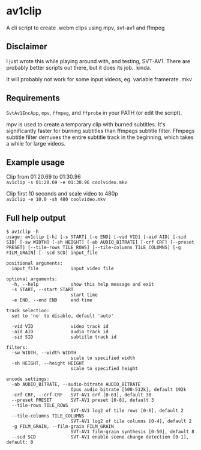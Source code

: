# av1clip

A cli script to create .webm clips using mpv, svt-av1 and ffmpeg

## Disclaimer

I just wrote this while playing around with, and testing, SVT-AV1.
There are probably better scripts out there, but it does its job.. kinda.

It will probably not work for some input videos, eg. variable framerate .mkv


## Requirements

`SvtAv1EncApp`, `mpv`, `ffmpeg`, and `ffprobe` in your PATH (or edit the script).

mpv is used to create a temporary clip with burned subtitles. It's
significantly faster for burning subtitles than ffmpegs subtitle filter.
Ffmpegs subtitle filter demuxes the entire subtitle
track in the beginning, which takes a while for large videos.

## Example usage

Clip from 01:20.69 to 01:30.96  
`av1clip -s 01:20.69 -e 01:30.96 coolvideo.mkv`

Clip first 10 seconds and scale video to 480p  
`av1clip -e 10.0 -sh 480 coolvideo.mkv`

## Full help output

```
$ av1clip -h
usage: av1clip [-h] [-s START] [-e END] [-vid VID] [-aid AID] [-sid SID] [-sw WIDTH] [-sh HEIGHT] [-ab AUDIO_BITRATE] [-crf CRF] [--preset PRESET] [--tile-rows TILE_ROWS] [--tile-columns TILE_COLUMNS] [-g FILM_GRAIN] [--scd SCD] input_file

positional arguments:
  input_file            input video file

optional arguments:
  -h, --help            show this help message and exit
  -s START, --start START
                        start time
  -e END, --end END     end time

track selection:
  set to 'no' to disable, default 'auto'

  -vid VID              video track id
  -aid AID              audio track id
  -sid SID              subtitle track id

filters:
  -sw WIDTH, --width WIDTH
                        scale to specified width
  -sh HEIGHT, --height HEIGHT
                        scale to specified height

encode settings:
  -ab AUDIO_BITRATE, --audio-bitrate AUDIO_BITRATE
                        Opus audio bitrate [500-512k], default 192k
  -crf CRF, --crf CRF   SVT-AV1 crf [0-63], default 30
  --preset PRESET       SVT-AV1 preset [0-8], default 3
  --tile-rows TILE_ROWS
                        SVT-AV1 log2 of tile rows [0-6], default 2
  --tile-columns TILE_COLUMNS
                        SVT-AV1 log2 of tile columns [0-4], default 2
  -g FILM_GRAIN, --film-grain FILM_GRAIN
                        SVT-AV1 film-grain synthesis [0-50], default 8
  --scd SCD             SVT-AV1 enable scene change detection [0-1], default: 0
```
